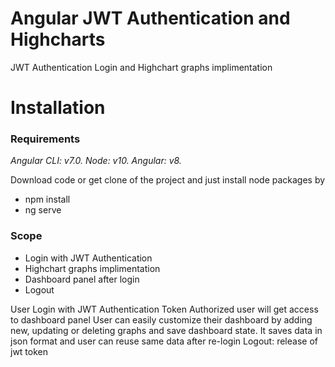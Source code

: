 # Angular JWT Authentication and Highcharts
JWT Authentication Login and Highchart graphs implimentation

Installation
=============
### Requirements
*Angular CLI: v7.0.*
*Node: v10.*
*Angular: v8.*

Download code or get clone of the project and just install node packages by 
* npm install
* ng serve

### Scope
* Login with JWT Authentication
* Highchart graphs implimentation
* Dashboard panel after login
* Logout

User Login with JWT Authentication Token
Authorized user will get access to dashboard panel
User can easily customize their dashboard by adding new, updating or deleting graphs and save dashboard state.
It saves data in json format and user can reuse same data after re-login
Logout: release of jwt token
